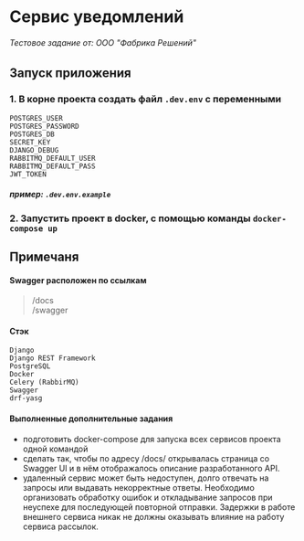 # Сервис уведомлений
###### Тестовое задание от: ООО "Фабрика Решений"
## Запуск приложения
### 1. В корне проекта создать файл ```.dev.env``` с переменными
````
POSTGRES_USER
POSTGRES_PASSWORD
POSTGRES_DB
SECRET_KEY
DJANGO_DEBUG
RABBITMQ_DEFAULT_USER
RABBITMQ_DEFAULT_PASS
JWT_TOKEN
````
##### пример: ```.dev.env.example```
### 2. Запустить проект в docker, с помощью команды ```docker-compose up```

## Примечаня
#### Swagger расположен по ссылкам
>/docs
> \
/swagger

#### Стэк
```
Django
Django REST Framework
PostgreSQL
Docker
Celery (RabbirMQ)
Swagger
drf-yasg
```

#### Выполненные дополнительные задания
* подготовить docker-compose для запуска всех сервисов проекта одной командой
* сделать так, чтобы по адресу /docs/ открывалась страница со Swagger UI и в нём отображалось описание разработанного API.
* удаленный сервис может быть недоступен, долго отвечать на запросы или выдавать некорректные ответы. Необходимо организовать обработку ошибок и откладывание запросов при неуспехе для последующей повторной отправки. Задержки в работе внешнего сервиса никак не должны оказывать влияние на работу сервиса рассылок.
